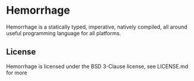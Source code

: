 # Hemorrhage
Hemorrhage is a statically typed, imperative, natively compiled, all around useful programming language for all platforms.

## License
Hemorrhage is licensed under the BSD 3-Clause license, see LICENSE.md for more
